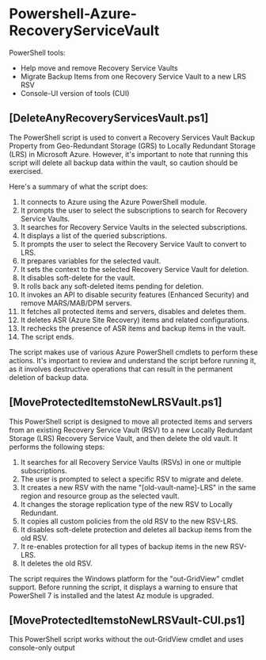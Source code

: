 # Powershell-Azure-RecoveryServiceVault

PowerShell tools:
* Help move and remove Recovery Service Vaults
* Migrate Backup Items from one Recovery Service Vault to a new LRS RSV
* Console-UI version of tools (CUI)

## [DeleteAnyRecoveryServicesVault.ps1]
The PowerShell script is used to convert a Recovery Services Vault Backup Property from Geo-Redundant Storage (GRS) to Locally Redundant Storage (LRS) in Microsoft Azure. However, it's important to note that running this script will delete all backup data within the vault, so caution should be exercised.

Here's a summary of what the script does:

1. It connects to Azure using the Azure PowerShell module.
2. It prompts the user to select the subscriptions to search for Recovery Service Vaults.
3. It searches for Recovery Service Vaults in the selected subscriptions.
4. It displays a list of the queried subscriptions.
5. It prompts the user to select the Recovery Service Vault to convert to LRS.
6. It prepares variables for the selected vault.
7. It sets the context to the selected Recovery Service Vault for deletion.
8. It disables soft-delete for the vault.
9. It rolls back any soft-deleted items pending for deletion.
10. It invokes an API to disable security features (Enhanced Security) and remove MARS/MAB/DPM servers.
11. It fetches all protected items and servers, disables and deletes them.
12. It deletes ASR (Azure Site Recovery) items and related configurations.
13. It rechecks the presence of ASR items and backup items in the vault.
14. The script ends.

The script makes use of various Azure PowerShell cmdlets to perform these actions. It's important to review and understand the script before running it, as it involves destructive operations that can result in the permanent deletion of backup data.


## [MoveProtectedItemstoNewLRSVault.ps1]
This PowerShell script is designed to move all protected items and servers from an existing Recovery Service Vault (RSV) to a new Locally Redundant Storage (LRS) Recovery Service Vault, and then delete the old vault. It performs the following steps:

1. It searches for all Recovery Service Vaults (RSVs) in one or multiple subscriptions.
2. The user is prompted to select a specific RSV to migrate and delete.
3. It creates a new RSV with the name "[old-vault-name]-LRS" in the same region and resource group as the selected vault.
4. It changes the storage replication type of the new RSV to Locally Redundant.
5. It copies all custom policies from the old RSV to the new RSV-LRS.
6. It disables soft-delete protection and deletes all backup items from the old RSV.
7. It re-enables protection for all types of backup items in the new RSV-LRS.
8. It deletes the old RSV.

The script requires the Windows platform for the "out-GridView" cmdlet support. Before running the script, it displays a warning to ensure that PowerShell 7 is installed and the latest Az module is upgraded.


## [MoveProtectedItemstoNewLRSVault-CUI.ps1]
This PowerShell script works without the out-GridView cmdlet and uses console-only output
